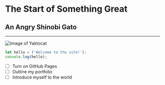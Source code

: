 # The Start of Something Great

## An Angry Shinobi Gato
---
![Image of Yaktocat](https://octodex.github.com/images/yaktocat.png)


```javascript
let hello = ('Welcome to the site!');
console.log(hello);
```
- [ ] Turn on GitHub Pages
- [ ] Outline my portfolio
- [ ] Introduce myself to the world
